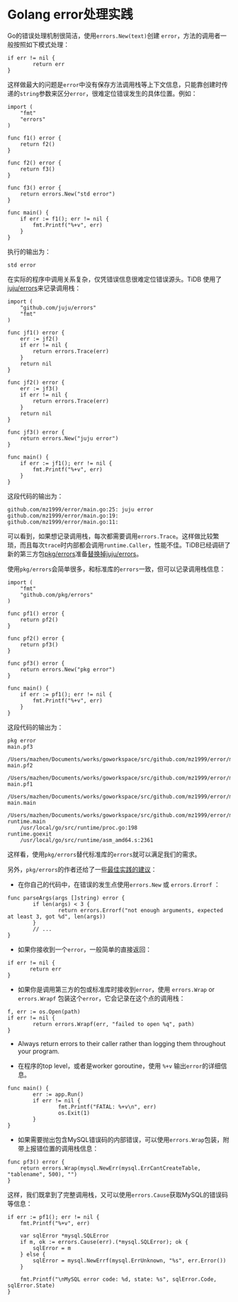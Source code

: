 # Golang error处理实践

Go的错误处理机制很简洁，使用`errors.New(text)`创建 `error`，方法的调用者一般按照如下模式处理：

```
if err != nil {
        return err
}
```

这样做最大的问题是`error`中没有保存方法调用栈等上下文信息，只能靠创建时传递的`string`参数来区分`error`，很难定位错误发生的具体位置。例如：

```
import (
	"fmt"
	"errors"
)

func f1() error {
	return f2()
}

func f2() error {
	return f3()
}

func f3() error {
	return errors.New("std error")
}

func main() {
	if err := f1(); err != nil {
		fmt.Printf("%+v", err)
	}
}
```

执行的输出为：

```
std error
```

在实际的程序中调用关系复杂，仅凭错误信息很难定位错误源头。TiDB 使用了[juju/errors](https://github.com/juju/errors)来记录调用栈：

```
import (
	"github.com/juju/errors"
	"fmt"
)

func jf1() error {
	err := jf2()
	if err != nil {
		return errors.Trace(err)
	}
	return nil
}

func jf2() error {
	err := jf3()
	if err != nil {
		return errors.Trace(err)
	}
	return nil
}

func jf3() error {
	return errors.New("juju error")
}

func main() {
	if err := jf1(); err != nil {
		fmt.Printf("%+v", err)
	}
}
```

这段代码的输出为：

```
github.com/mz1999/error/main.go:25: juju error
github.com/mz1999/error/main.go:19: 
github.com/mz1999/error/main.go:11: 
```

可以看到，如果想记录调用栈，每次都需要调用`errors.Trace`。这样做比较繁琐，而且每次`trace`时内部都会调用`runtime.Caller`，性能不佳。TiDB已经调研了新的第三方包[pkg/errors](https://github.com/pkg/errors)准备[替换掉juju/errors](https://github.com/pingcap/tidb/issues/7125)。

使用`pkg/errors`会简单很多，和标准库的`errors`一致，但可以记录调用栈信息：

```
import (
	"fmt"
	"github.com/pkg/errors"
)

func pf1() error {
	return pf2()
}

func pf2() error {
	return pf3()
}

func pf3() error {
	return errors.New("pkg error")
}

func main() {
	if err := pf1(); err != nil {
		fmt.Printf("%+v", err)
	}
}
```

这段代码的输出为：

```
pkg error
main.pf3
	/Users/mazhen/Documents/works/goworkspace/src/github.com/mz1999/error/main.go:17
main.pf2
	/Users/mazhen/Documents/works/goworkspace/src/github.com/mz1999/error/main.go:13
main.pf1
	/Users/mazhen/Documents/works/goworkspace/src/github.com/mz1999/error/main.go:9
main.main
	/Users/mazhen/Documents/works/goworkspace/src/github.com/mz1999/error/main.go:21
runtime.main
	/usr/local/go/src/runtime/proc.go:198
runtime.goexit
	/usr/local/go/src/runtime/asm_amd64.s:2361
```

这样看，使用`pkg/errors`替代标准库的`errors`就可以满足我们的需求。

另外，`pkg/errors`的作者还给了一些[最佳实践的建议](https://dave.cheney.net/2016/06/12/stack-traces-and-the-errors-package)：

* 在你自己的代码中，在错误的发生点使用`errors.New` 或 `errors.Errorf` ：

```
func parseArgs(args []string) error {
        if len(args) < 3 {
                return errors.Errorf("not enough arguments, expected at least 3, got %d", len(args))
        }
        // ...
}
```

* 如果你接收到一个`error`，一般简单的直接返回：

```
if err != nil {
       return err
}
```

* 如果你是调用第三方的包或标准库时接收到`error`，使用 `errors.Wrap` or `errors.Wrapf` 包装这个`error`，它会记录在这个点的调用栈：

```
f, err := os.Open(path)
if err != nil {
        return errors.Wrapf(err, "failed to open %q", path)
}
```

* Always return errors to their caller rather than logging them throughout your program.

* 在程序的top level，或者是worker goroutine，使用 `%+v` 输出`error`的详细信息。

```
func main() {
        err := app.Run()
        if err != nil {
                fmt.Printf("FATAL: %+v\n", err)
                os.Exit(1)
        }
}
```

* 如果需要抛出包含MySQL错误码的内部错误，可以使用`errors.Wrap`包装，附带上报错位置的调用栈信息：

```
func pf3() error {
	return errors.Wrap(mysql.NewErr(mysql.ErrCantCreateTable, "tablename", 500), "")
}
```

这样，我们既拿到了完整调用栈，又可以使用`errors.Cause`获取MySQL的错误码等信息：

```
if err := pf1(); err != nil {
    fmt.Printf("%+v", err)

    var sqlError *mysql.SQLError
    if m, ok := errors.Cause(err).(*mysql.SQLError); ok {
    	sqlError = m
    } else {
    	sqlError = mysql.NewErrf(mysql.ErrUnknown, "%s", err.Error())
    }
    
    fmt.Printf("\nMySQL error code: %d, state: %s", sqlError.Code, sqlError.State)
}
```


